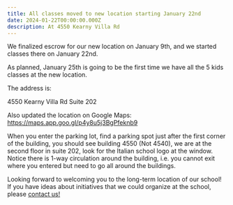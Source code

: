 ```yaml
---
title: All classes moved to new location starting January 22nd
date: 2024-01-22T00:00:00.000Z
description: At 4550 Kearny Villa Rd
---
```


We finalized escrow for our new location on January 9th, and we started classes there on January 22nd.

As planned, January 25th is going to be the first time we have all the 5 kids classes at the new location.

The address is:

4550 Kearny Villa Rd Suite 202

Also updated the location on Google Maps:
https://maps.app.goo.gl/p4y8u5j3BgPfeknb9

When you enter the parking lot, find a parking spot just after the first corner of the building, you should see building 4550 (Not 4540), we are at the second floor in suite 202, look for the Italian school logo at the window.  Notice there is 1-way circulation around the building, i.e. you cannot exit where you entered but need to go all around the buildings.

Looking forward to welcoming you to the long-term location of our school! If you have ideas about initiatives that we could organize at the school, please [contact us!](/contact)
